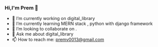 ### Hi,I'm Prem 👋


- 🔭 I’m currently working on digital_library
- 🌱 I’m currently learning MERN stack , python with django framework
- 👯 I’m looking to collaborate on .
- 💬 Ask me about digital_library
- 📫 How to reach me: premv0013@gmail.com

